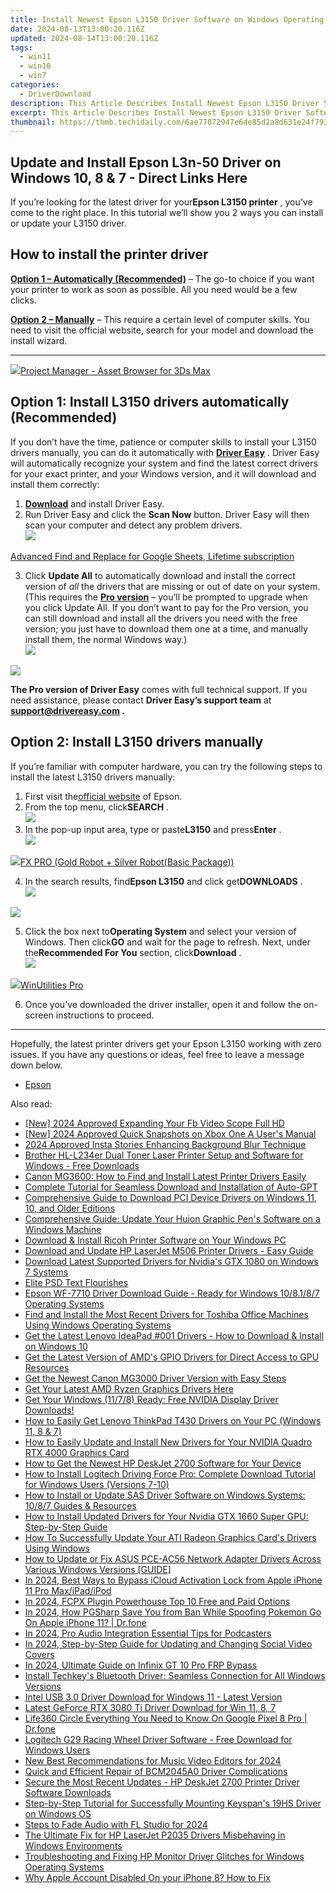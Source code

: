```yaml
---
title: Install Newest Epson L3150 Driver Software on Windows Operating Systems - 10, 8, & 7
date: 2024-08-13T13:00:20.116Z
updated: 2024-08-14T13:00:20.116Z
tags:
  - win11
  - win10
  - win7
categories:
  - DriverDownload
description: This Article Describes Install Newest Epson L3150 Driver Software on Windows Operating Systems - 10, 8, & 7
excerpt: This Article Describes Install Newest Epson L3150 Driver Software on Windows Operating Systems - 10, 8, & 7
thumbnail: https://thmb.techidaily.com/6ae77072947e6de85d2a8d631e24f7937491d0d11e8e4a458198601a87eb9beb.jpg
---
```


## Update and Install Epson L3n-50 Driver on Windows 10, 8 & 7 - Direct Links Here

If you’re looking for the latest driver for your**Epson L3150 printer** , you’ve come to the right place. In this tutorial we’ll show you 2 ways you can install or update your L3150 driver.

## How to install the printer driver

**[Option 1 – Automatically (Recommended)](https://www.drivereasy.com/knowledge/epson-l3150-driver-download-update-windows-10-8-7/#option1)**  – The go-to choice if you want your printer to work as soon as possible. All you need would be a few clicks.

[**Option 2 – Manually**](https://tools.techidaily.com/drivereasy/download/) – This require a certain level of computer skills. You need to visit the official website, search for your model and download the install wizard.

---

<!-- affiliate ads begin -->
<a href="https://secure.2checkout.com/order/checkout.php?PRODS=4709458&QTY=1&AFFILIATE=108875&CART=1"><img src="https://3d-kstudio.com/wp-content/uploads/2019/10/Project-Manager-version-3-1600x900-768x419.jpg" border="0">Project Manager - Asset Browser for 3Ds Max</a>
<!-- affiliate ads end -->
## Option 1: Install L3150 drivers automatically (Recommended)

 If you don’t have the time, patience or computer skills to install your L3150 drivers manually, you can do it automatically with **[Driver Easy](https://tools.techidaily.com/drivereasy/download/)**  . Driver Easy will automatically recognize your system and find the latest correct drivers for your exact printer, and your Windows version, and it will download and install them correctly:

1. **[Download](https://tools.techidaily.com/drivereasy/download/)**  and install Driver Easy.
2. Run Driver Easy and click the **Scan Now** button. Driver Easy will then scan your computer and detect any problem drivers.  
![](https://images.drivereasy.com/wp-content/uploads/2020/08/Scan-now.jpg)
<!-- affiliate ads begin -->
<a href="https://secure.2checkout.com/order/checkout.php?PRODS=4729642&QTY=1&AFFILIATE=108875&CART=1">Advanced Find and Replace for Google Sheets, Lifetime subscription</a>
<!-- affiliate ads end -->
3. Click **Update All** to automatically download and install the correct version of _all_ the drivers that are missing or out of date on your system.  
 (This requires the **[Pro version](https://tools.techidaily.com/drivereasy/download/)**  – you’ll be prompted to upgrade when you click Update All. If you don’t want to pay for the Pro version, you can still download and install all the drivers you need with the free version; you just have to download them one at a time, and manually install them, the normal Windows way.)  
![](https://images.drivereasy.com/wp-content/uploads/2020/12/de-update-l3150.jpg)
<!-- affiliate ads begin -->
<a href="https://store.movavi.com/affiliate.php?ACCOUNT=MOVAVI&AFFILIATE=108875&PATH=https%3A%2F%2Fwww.movavi.com%3FAFFILIATE%3D108875%26RESOURCE%3DMovavi%2BVideo%2BEditor%2Bbox"><img src="https://mcusercontent.com/0885a03ded3d480dca9287f12/images/6d3207fd-9f15-4c21-f0ad-59c68e6a7e2a.png" border="0"></a>
<!-- affiliate ads end -->

**The Pro version of Driver Easy** comes with full technical support. If you need assistance, please contact **Driver Easy’s support team** at **[support@drivereasy.com](https://tools.techidaily.com/drivereasy/download/) .**

## Option 2: Install L3150 drivers manually

 If you’re familiar with computer hardware, you can try the following steps to install the latest L3150 drivers manually:

1. First visit the[official website](https://epson.com.jm/) of Epson.
2. From the top menu, click**SEARCH** .  
![](https://images.drivereasy.com/wp-content/uploads/2020/12/epson-l3110-driver-manually-1.jpg)
3. In the pop-up input area, type or paste**L3150** and press**Enter** .  
![](https://images.drivereasy.com/wp-content/uploads/2020/12/epson-l3150-driver-manually-2.jpg)
<!-- affiliate ads begin -->
<a href="https://secure.2checkout.com/order/checkout.php?PRODS=40085955&QTY=1&AFFILIATE=108875&CART=1"><img src="https://secure.avangate.com/images/merchant/f702defbc67edb455949f46babab0c18/products/2_logo9.png" border="0">FX PRO (Gold Robot + Silver Robot(Basic Package))</a>
<!-- affiliate ads end -->
4. In the search results, find**Epson L3150** and click get**DOWNLOADS** .  
![](https://images.drivereasy.com/wp-content/uploads/2020/12/epson-l3150-driver-manually-3.jpg)
<!-- affiliate ads begin -->
<a href="https://secure.2checkout.com/order/checkout.php?PRODS=2201613&QTY=1&AFFILIATE=108875&CART=1"><img src="https://www.macdvdripperpro.com/images/devices-3.png" border="0"></a>
<!-- affiliate ads end -->
5. Click the box next to**Operating System** and select your version of Windows. Then click**GO** and wait for the page to refresh. Next, under the**Recommended For You** section, click**Download** .  
![](https://images.drivereasy.com/wp-content/uploads/2020/12/epson-l3150-driver-manually-4.jpg)
<!-- affiliate ads begin -->
<a href="https://secure.2checkout.com/order/checkout.php?PRODS=4665597&QTY=1&AFFILIATE=108875&CART=1"><img src="https://www.pcclean.io/wp-content/uploads/2018/03/winutilities-box-130521.png" border="0">WinUtilities Pro</a>
<!-- affiliate ads end -->
6. Once you’ve downloaded the driver installer, open it and follow the on-screen instructions to proceed.

---

 Hopefully, the latest printer drivers get your Epson L3150 working with zero issues. If you have any questions or ideas, feel free to leave a message down below.

* [Epson](https://tools.techidaily.com/drivereasy/download/)

<ins class="adsbygoogle"
     style="display:block"
     data-ad-format="autorelaxed"
     data-ad-client="ca-pub-7571918770474297"
     data-ad-slot="1223367746"></ins>



<ins class="adsbygoogle"
     style="display:block"
     data-ad-client="ca-pub-7571918770474297"
     data-ad-slot="8358498916"
     data-ad-format="auto"
     data-full-width-responsive="true"></ins>

<span class="atpl-alsoreadstyle">Also read:</span>
<div><ul>
<li><a href="https://facebook-video-recording.techidaily.com/new-2024-approved-expanding-your-fb-video-scope-full-hd/"><u>[New] 2024 Approved  Expanding Your Fb Video Scope  Full HD</u></a></li>
<li><a href="https://remote-screen-capture.techidaily.com/new-2024-approved-quick-snapshots-on-xbox-one-a-users-manual/"><u>[New] 2024 Approved  Quick Snapshots on Xbox One  A User's Manual</u></a></li>
<li><a href="https://instagram-video-recordings.techidaily.com/2024-approved-insta-stories-enhancing-background-blur-technique/"><u>2024 Approved  Insta Stories  Enhancing Background Blur Technique</u></a></li>
<li><a href="https://hardware-help.techidaily.com/brother-hl-l234er-dual-toner-laser-printer-setup-and-software-for-windows-free-downloads/"><u>Brother HL-L234er Dual Toner Laser Printer Setup and Software for Windows - Free Downloads</u></a></li>
<li><a href="https://hardware-help.techidaily.com/canon-mg3600-how-to-find-and-install-latest-printer-drivers-easily/"><u>Canon MG3600: How to Find and Install Latest Printer Drivers Easily</u></a></li>
<li><a href="https://tech-haven.techidaily.com/complete-tutorial-for-seamless-download-and-installation-of-auto-gpt/"><u>Complete Tutorial for Seamless Download and Installation of Auto-GPT</u></a></li>
<li><a href="https://hardware-help.techidaily.com/comprehensive-guide-to-download-pci-device-drivers-on-windows-11-10-and-older-editions/"><u>Comprehensive Guide to Download PCI Device Drivers on Windows 11, 10, and Older Editions</u></a></li>
<li><a href="https://hardware-help.techidaily.com/comprehensive-guide-update-your-huion-graphic-pens-software-on-a-windows-machine/"><u>Comprehensive Guide: Update Your Huion Graphic Pen's Software on a Windows Machine</u></a></li>
<li><a href="https://hardware-help.techidaily.com/download-and-install-ricoh-printer-software-on-your-windows-pc/"><u>Download & Install Ricoh Printer Software on Your Windows PC</u></a></li>
<li><a href="https://hardware-help.techidaily.com/download-and-update-hp-laserjet-m506-printer-drivers-easy-guide/"><u>Download and Update HP LaserJet M506 Printer Drivers - Easy Guide</u></a></li>
<li><a href="https://hardware-help.techidaily.com/download-latest-supported-drivers-for-nvidias-gtx-1080-on-windows-7-systems/"><u>Download Latest Supported Drivers for Nvidia's GTX 1080 on Windows 7 Systems</u></a></li>
<li><a href="https://extra-resources.techidaily.com/elite-psd-text-flourishes/"><u>Elite PSD Text Flourishes</u></a></li>
<li><a href="https://hardware-help.techidaily.com/epson-wf-7710-driver-download-guide-ready-for-windows-108187-operating-systems/"><u>Epson WF-7710 Driver Download Guide - Ready for Windows 10/8.1/8/7 Operating Systems</u></a></li>
<li><a href="https://hardware-help.techidaily.com/find-and-install-the-most-recent-drivers-for-toshiba-office-machines-using-windows-operating-systems/"><u>Find and Install the Most Recent Drivers for Toshiba Office Machines Using Windows Operating Systems</u></a></li>
<li><a href="https://hardware-help.techidaily.com/get-the-latest-lenovo-ideapad-001-drivers-how-to-download-and-install-on-windows-10/"><u>Get the Latest Lenovo IdeaPad #001 Drivers - How to Download & Install on Windows 10</u></a></li>
<li><a href="https://hardware-help.techidaily.com/get-the-latest-version-of-amds-gpio-drivers-for-direct-access-to-gpu-resources/"><u>Get the Latest Version of AMD's GPIO Drivers for Direct Access to GPU Resources</u></a></li>
<li><a href="https://hardware-help.techidaily.com/get-the-newest-canon-mg3000-driver-version-with-easy-steps/"><u>Get the Newest Canon MG3000 Driver Version with Easy Steps</u></a></li>
<li><a href="https://hardware-help.techidaily.com/1722974471432-get-your-latest-amd-ryzen-graphics-drivers-here/"><u>Get Your Latest AMD Ryzen Graphics Drivers Here</u></a></li>
<li><a href="https://hardware-help.techidaily.com/1722957170248-get-your-windows-1178-ready-free-nvidia-display-driver-downloads/"><u>Get Your Windows (11/7/8) Ready: Free NVIDIA Display Driver Downloads!</u></a></li>
<li><a href="https://hardware-help.techidaily.com/how-to-easily-get-lenovo-thinkpad-t430-drivers-on-your-pc-windows-11-8-and-7/"><u>How to Easily Get Lenovo ThinkPad T430 Drivers on Your PC (Windows 11, 8 & 7)</u></a></li>
<li><a href="https://hardware-help.techidaily.com/how-to-easily-update-and-install-new-drivers-for-your-nvidia-quadro-rtx-4000-graphics-card/"><u>How to Easily Update and Install New Drivers for Your NVIDIA Quadro RTX 4000 Graphics Card</u></a></li>
<li><a href="https://hardware-help.techidaily.com/how-to-get-the-newest-hp-deskjet-2700-software-for-your-device/"><u>How to Get the Newest HP DeskJet 2700 Software for Your Device</u></a></li>
<li><a href="https://hardware-help.techidaily.com/how-to-install-logitech-driving-force-pro-complete-download-tutorial-for-windows-users-versions-7-10/"><u>How to Install Logitech Driving Force Pro: Complete Download Tutorial for Windows Users (Versions 7-10)</u></a></li>
<li><a href="https://hardware-help.techidaily.com/how-to-install-or-update-sas-driver-software-on-windows-systems-1087-guides-and-resources/"><u>How to Install or Update SAS Driver Software on Windows Systems: 10/8/7 Guides & Resources</u></a></li>
<li><a href="https://hardware-help.techidaily.com/how-to-install-updated-drivers-for-your-nvidia-gtx-1660-super-gpu-step-by-step-guide/"><u>How to Install Updated Drivers for Your Nvidia GTX 1660 Super GPU: Step-by-Step Guide</u></a></li>
<li><a href="https://hardware-help.techidaily.com/how-to-successfully-update-your-ati-radeon-graphics-cards-drivers-using-windows/"><u>How To Successfully Update Your ATI Radeon Graphics Card's Drivers Using Windows</u></a></li>
<li><a href="https://hardware-help.techidaily.com/how-to-update-or-fix-asus-pce-ac56-network-adapter-drivers-across-various-windows-versions-guide/"><u>How to Update or Fix ASUS PCE-AC56 Network Adapter Drivers Across Various Windows Versions [GUIDE]</u></a></li>
<li><a href="https://activate-lock.techidaily.com/in-2024-best-ways-to-bypass-icloud-activation-lock-from-apple-iphone-11-pro-maxipadipod-by-drfone-ios/"><u>In 2024, Best Ways to Bypass iCloud Activation Lock from Apple iPhone 11 Pro Max/iPad/iPod</u></a></li>
<li><a href="https://ai-vdieo-software.techidaily.com/in-2024-fcpx-plugin-powerhouse-top-10-free-and-paid-options/"><u>In 2024, FCPX Plugin Powerhouse Top 10 Free and Paid Options</u></a></li>
<li><a href="https://ios-pokemon-go.techidaily.com/in-2024-how-pgsharp-save-you-from-ban-while-spoofing-pokemon-go-on-apple-iphone-11-drfone-by-drfone-virtual-ios/"><u>In 2024, How PGSharp Save You from Ban While Spoofing Pokemon Go On Apple iPhone 11? | Dr.fone</u></a></li>
<li><a href="https://extra-support.techidaily.com/in-2024-pro-audio-integration-essential-tips-for-podcasters/"><u>In 2024, Pro Audio Integration  Essential Tips for Podcasters</u></a></li>
<li><a href="https://facebook-video-content.techidaily.com/in-2024-step-by-step-guide-for-updating-and-changing-social-video-covers/"><u>In 2024, Step-by-Step Guide for Updating and Changing Social Video Covers</u></a></li>
<li><a href="https://bypass-frp.techidaily.com/in-2024-ultimate-guide-on-infinix-gt-10-pro-frp-bypass-by-drfone-android/"><u>In 2024, Ultimate Guide on Infinix GT 10 Pro FRP Bypass</u></a></li>
<li><a href="https://hardware-help.techidaily.com/install-techkeys-bluetooth-driver-seamless-connection-for-all-windows-versions/"><u>Install Techkey's Bluetooth Driver: Seamless Connection for All Windows Versions</u></a></li>
<li><a href="https://hardware-help.techidaily.com/intel-usb-30-driver-download-for-windows-11-latest-version/"><u>Intel USB 3.0 Driver Download for Windows 11 - Latest Version</u></a></li>
<li><a href="https://hardware-help.techidaily.com/latest-geforce-rtx-3080-ti-driver-download-for-win-11-8-7/"><u>Latest GeForce RTX 3080 Ti Driver Download for Win 11, 8, 7</u></a></li>
<li><a href="https://fake-location.techidaily.com/life360-circle-everything-you-need-to-know-on-google-pixel-8-pro-drfone-by-drfone-virtual-android/"><u>Life360 Circle Everything You Need to Know On Google Pixel 8 Pro | Dr.fone</u></a></li>
<li><a href="https://hardware-help.techidaily.com/logitech-g29-racing-wheel-driver-software-free-download-for-windows-users/"><u>Logitech G29 Racing Wheel Driver Software - Free Download for Windows Users</u></a></li>
<li><a href="https://audio-shaping.techidaily.com/new-best-recommendations-for-music-video-editors-for-2024/"><u>New Best Recommendations for Music Video Editors for 2024</u></a></li>
<li><a href="https://hardware-help.techidaily.com/quick-and-efficient-repair-of-bcm2045a0-driver-complications/"><u>Quick and Efficient Repair of BCM2045A0 Driver Complications</u></a></li>
<li><a href="https://hardware-help.techidaily.com/secure-the-most-recent-updates-hp-deskjet-2700-printer-driver-software-downloads/"><u>Secure the Most Recent Updates - HP DeskJet 2700 Printer Driver Software Downloads</u></a></li>
<li><a href="https://hardware-help.techidaily.com/step-by-step-tutorial-for-successfully-mounting-keyspans-19hs-driver-on-windows-os/"><u>Step-by-Step Tutorial for Successfully Mounting Keyspan's 19HS Driver on Windows OS</u></a></li>
<li><a href="https://some-techniques.techidaily.com/steps-to-fade-audio-with-fl-studio-for-2024/"><u>Steps to Fade Audio with FL Studio for 2024</u></a></li>
<li><a href="https://hardware-help.techidaily.com/the-ultimate-fix-for-hp-laserjet-p2035-drivers-misbehaving-in-windows-environments/"><u>The Ultimate Fix for HP LaserJet P2035 Drivers Misbehaving in Windows Environments</u></a></li>
<li><a href="https://hardware-help.techidaily.com/troubleshooting-and-fixing-hp-monitor-driver-glitches-for-windows-operating-systems/"><u>Troubleshooting and Fixing HP Monitor Driver Glitches for Windows Operating Systems</u></a></li>
<li><a href="https://apple-account.techidaily.com/why-apple-account-disabled-on-your-iphone-8-how-to-fix-by-drfone-ios/"><u>Why Apple Account Disabled On your iPhone 8? How to Fix</u></a></li>
</ul></div>
